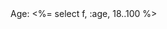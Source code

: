 <!-- Creates a drop-down selector menu -->
  <label>
    Age: <%= select f, :age, 18..100 %>
  </label>

